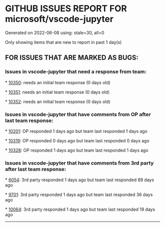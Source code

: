 
# GITHUB ISSUES REPORT FOR microsoft/vscode-jupyter


Generated on 2022-06-08 using: stale=30, all=0


Only showing items that are new to report in past 1 day(s)


## FOR ISSUES THAT ARE MARKED AS BUGS:


### Issues in vscode-jupyter that need a response from team:


\* [10350](https://github.com/microsoft/vscode-jupyter/issues/10350 "Resizing variable view column doesn't resize all cells in the column together"): needs an initial team response (0 days old)

\* [10351](https://github.com/microsoft/vscode-jupyter/issues/10351 "Variable View doesn't use the full panel width by default"): needs an initial team response (0 days old)

\* [10352](https://github.com/microsoft/vscode-jupyter/issues/10352 "Filter doesn't work in Data Viewer"): needs an initial team response (0 days old)

### Issues in vscode-jupyter that have comments from OP after last team response:


\* [10201](https://github.com/microsoft/vscode-jupyter/issues/10201 "allowed to switch to a kernel that already has had its session disposed of"): OP responded 1 days ago but team last responded 1 days ago

\* [10319](https://github.com/microsoft/vscode-jupyter/issues/10319 "[HELP NEEDED] %%javascript magic fails"): OP responded 0 days ago but team last responded 0 days ago

\* [10328](https://github.com/microsoft/vscode-jupyter/issues/10328 "Interrupt & Restart buttons do not work for Julia on jupyter"): OP responded 1 days ago but team last responded 1 days ago

### Issues in vscode-jupyter that have comments from 3rd party after last team response:


\* [6054](https://github.com/microsoft/vscode-jupyter/issues/6054 "IPyWidget issues - `nbextension/...` modules not defined and `element` variable not defined"): 3rd party responded 1 days ago but team last responded 89 days ago

\* [9701](https://github.com/microsoft/vscode-jupyter/issues/9701 "Users shouldn't be expected to read the Jupyter log"): 3rd party responded 1 days ago but team last responded 36 days ago

\* [10064](https://github.com/microsoft/vscode-jupyter/issues/10064 "Same display name for different venv kernels"): 3rd party responded 1 days ago but team last responded 19 days ago

---
